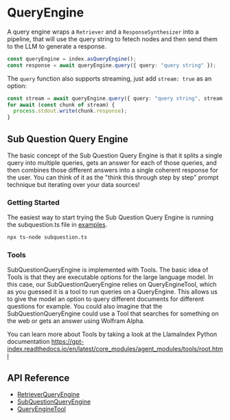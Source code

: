 # QueryEngine

A query engine wraps a `Retriever` and a `ResponseSynthesizer` into a pipeline, that will use the query string to fetech nodes and then send them to the LLM to generate a response.

```typescript
const queryEngine = index.asQueryEngine();
const response = await queryEngine.query({ query: "query string" });
```

The `query` function also supports streaming, just add `stream: true` as an option:

```typescript
const stream = await queryEngine.query({ query: "query string", stream: true });
for await (const chunk of stream) {
  process.stdout.write(chunk.response);
}
```

## Sub Question Query Engine

The basic concept of the Sub Question Query Engine is that it splits a single query into multiple queries, gets an answer for each of those queries, and then combines those different answers into a single coherent response for the user. You can think of it as the "think this through step by step" prompt technique but iterating over your data sources!

### Getting Started

The easiest way to start trying the Sub Question Query Engine is running the subquestion.ts file in [examples](https://github.com/run-llama/LlamaIndexTS/blob/main/examples/subquestion.ts).

```bash
npx ts-node subquestion.ts
```

### Tools

SubQuestionQueryEngine is implemented with Tools. The basic idea of Tools is that they are executable options for the large language model. In this case, our SubQuestionQueryEngine relies on QueryEngineTool, which as you guessed it is a tool to run queries on a QueryEngine. This allows us to give the model an option to query different documents for different questions for example. You could also imagine that the SubQuestionQueryEngine could use a Tool that searches for something on the web or gets an answer using Wolfram Alpha.

You can learn more about Tools by taking a look at the LlamaIndex Python documentation https://gpt-index.readthedocs.io/en/latest/core_modules/agent_modules/tools/root.html

## API Reference

- [RetrieverQueryEngine](../../api/classes/RetrieverQueryEngine.md)
- [SubQuestionQueryEngine](../../api/classes/SubQuestionQueryEngine.md)
- [QueryEngineTool](../../api/classes/QueryEngineTool.md)
